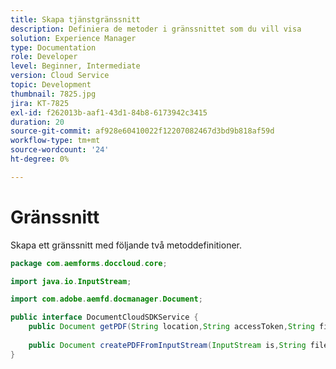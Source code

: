 ```yaml
---
title: Skapa tjänstgränssnitt
description: Definiera de metoder i gränssnittet som du vill visa
solution: Experience Manager
type: Documentation
role: Developer
level: Beginner, Intermediate
version: Cloud Service
topic: Development
thumbnail: 7825.jpg
jira: KT-7825
exl-id: f262013b-aaf1-43d1-84b8-6173942c3415
duration: 20
source-git-commit: af928e60410022f12207082467d3bd9b818af59d
workflow-type: tm+mt
source-wordcount: '24'
ht-degree: 0%

---
```



# Gränssnitt

Skapa ett gränssnitt med följande två metoddefinitioner.

```java
package com.aemforms.doccloud.core;

import java.io.InputStream;

import com.adobe.aemfd.docmanager.Document;

public interface DocumentCloudSDKService {	
	public Document getPDF(String location,String accessToken,String fileName);
	
    public Document createPDFFromInputStream(InputStream is,String fileName);
}
```
